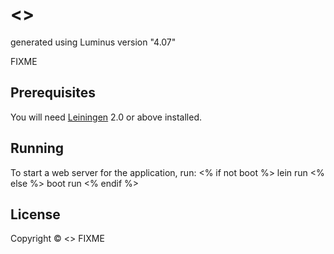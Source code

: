# <<name>>

generated using Luminus version "4.07"

FIXME

## Prerequisites

You will need [Leiningen][1] 2.0 or above installed.

[1]: https://github.com/technomancy/leiningen

## Running

To start a web server for the application, run:
<% if not boot %>
    lein run 
<% else %>
    boot run
<% endif %>
## License

Copyright © <<year>> FIXME
